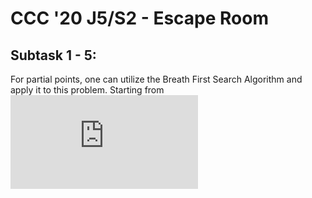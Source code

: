 # CCC '20 J5/S2 - Escape Room

## Subtask 1 - 5:
For partial points, one can utilize the Breath First Search Algorithm and apply it to this problem. Starting from ![](https://latex.codecogs.com/gif.latex?%281%2C%201%29) 